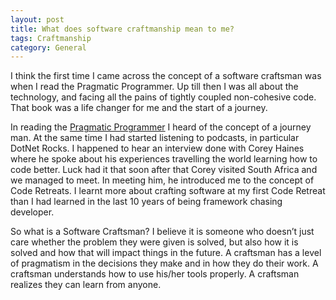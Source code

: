 ```yaml
---
layout: post
title: What does software craftmanship mean to me?
tags: Craftmanship
category: General
---
```


I think the first time I came across the concept of a software craftsman was when I read the Pragmatic Programmer. Up till then I was all about the technology, and facing all the pains of tightly coupled non-cohesive code. That book was a life changer for me and the start of a journey.  

In reading the [Pragmatic Programmer](http://blog.markpearl.co.za/The-Pragmatic-Programmer) I heard of the concept of a journey man. At the same time I had started listening to podcasts, in particular DotNet Rocks. I happened to hear an interview done with Corey Haines where he spoke about his experiences travelling the world learning how to code better.  Luck had it that soon after that Corey visited South Africa and we managed to meet. In meeting him, he introduced me to the concept of Code Retreats. I learnt more about crafting software at my first Code Retreat than I had learned in the last 10 years of being framework chasing developer.  

So what is a Software Craftsman? I believe it is someone who doesn’t just care whether the problem they were given is solved, but also how it is solved and how that will impact things in the future. A craftsman has a level of pragmatism in the decisions they make and in how they do their work. A craftsman understands how to use his/her tools properly. A craftsman realizes they can learn from anyone.

